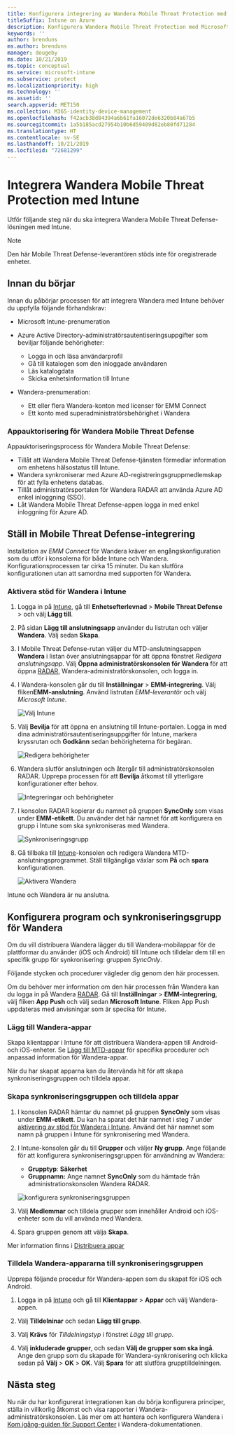 ```yaml
---
title: Konfigurera integrering av Wandera Mobile Threat Protection med Intune
titleSuffix: Intune on Azure
description: Konfigurera Wandera Mobile Threat Protection med Microsoft Intune för att styra mobil enhetsåtkomst till företagets resurser.
keywords: ''
author: brenduns
ms.author: brenduns
manager: dougeby
ms.date: 10/21/2019
ms.topic: conceptual
ms.service: microsoft-intune
ms.subservice: protect
ms.localizationpriority: high
ms.technology: ''
ms.assetid: ''
search.appverid: MET150
ms.collection: M365-identity-device-management
ms.openlocfilehash: f42acb38d84394a6b61fa16072de6320b84a67b5
ms.sourcegitcommit: 1a5b185acd27954b10b6d59409d82eb80fd71284
ms.translationtype: HT
ms.contentlocale: sv-SE
ms.lasthandoff: 10/21/2019
ms.locfileid: "72681299"
---
```

# <a name="integrate-wandera-mobile-threat-protection-with-intune"></a>Integrera Wandera Mobile Threat Protection med Intune  

Utför följande steg när du ska integrera Wandera Mobile Threat Defense-lösningen med Intune.  

> [!NOTE]
> Den här Mobile Threat Defense-leverantören stöds inte för oregistrerade enheter.

## <a name="before-you-begin"></a>Innan du börjar  

Innan du påbörjar processen för att integrera Wandera med Intune behöver du uppfylla följande förhandskrav:
- Microsoft Intune-prenumeration  
- Azure Active Directory-administratörsautentiseringsuppgifter som beviljar följande behörigheter:  
  - Logga in och läsa användarprofil  
  - Gå till katalogen som den inloggade användaren  
  - Läs katalogdata  
  - Skicka enhetsinformation till Intune  

- Wandera-prenumeration:
  - Ett eller flera Wandera-konton med licenser för EMM Connect  
  - Ett konto med superadministratörsbehörighet i Wandera  
 
### <a name="wandera-mobile-threat-defense-app-authorization"></a>Appauktorisering för Wandera Mobile Threat Defense  

Appauktoriseringsprocess för Wandera Mobile Threat Defense:  
- Tillåt att Wandera Mobile Threat Defense-tjänsten förmedlar information om enhetens hälsostatus till Intune.  
- Wandera synkroniserar med Azure AD-registreringsgruppmedlemskap för att fylla enhetens databas.  
- Tillåt administratörsportalen för Wandera RADAR att använda Azure AD enkel inloggning (SSO).  
- Låt Wandera Mobile Threat Defense-appen logga in med enkel inloggning för Azure AD.  


## <a name="set-up-wandera-mobile-threat-defense-integration"></a>Ställ in Mobile Threat Defense-integrering  
Installation av *EMM Connect* för Wandera kräver en engångskonfiguration som du utför i konsolerna för både Intune och Wandera. Konfigurationsprocessen tar cirka 15 minuter. Du kan slutföra konfigurationen utan att samordna med supporten för Wandera.  

### <a name="enable-support-for-wandera-in-intune"></a>Aktivera stöd för Wandera i Intune
1. Logga in på [Intune](https://go.microsoft.com/fwlink/?linkid=2090973), gå till **Enhetsefterlevnad** > **Mobile Threat Defense** > och välj **Lägg till**.

2. På sidan **Lägg till anslutningsapp** använder du listrutan och väljer **Wandera**. Välj sedan **Skapa**.  

3. I Mobile Threat Defense-rutan väljer du MTD-anslutningsappen **Wandera** i listan över anslutningsappar för att öppna fönstret *Redigera anslutningsapp*. Välj **Öppna administratörskonsolen för Wandera** för att öppna [RADAR](https://radar.wandera.com/login), Wandera-administratörskonsolen, och logga in. 

4. I Wandera-konsolen går du till **Inställningar** > **EMM-integrering**. Välj fliken**EMM-anslutning**. Använd listrutan *EMM-leverantör* och välj *Microsoft Intune*.

   ![Välj Intune](./media/wandera-mtd-connector-integration/set-up-intune-in-radar.png)

5. Välj **Bevilja** för att öppna en anslutning till Intune-portalen. Logga in med dina administratörsautentiseringsuppgifter för Intune, markera kryssrutan och **Godkänn** sedan behörigheterna för begäran.  

   ![Redigera behörigheter](./media/wandera-mtd-connector-integration/permissions.png) 

6. Wandera slutför anslutningen och återgår till administratörskonsolen RADAR. Upprepa processen för att **Bevilja** åtkomst till ytterligare konfigurationer efter behov.  

   ![Integreringar och behörigheter](./media/wandera-mtd-connector-integration/integrations-and-permissions.png) 

7. I konsolen RADAR kopierar du namnet på gruppen **SyncOnly** som visas under **EMM-etikett**. Du använder det här namnet för att konfigurera en grupp i Intune som ska synkroniseras med Wandera.

   ![Synkroniseringsgrupp](./media/wandera-mtd-connector-integration/sync-group-name.png) 

8. Gå tillbaka till [Intune](https://go.microsoft.com/fwlink/?linkid=2090973)-konsolen och redigera Wandera MTD-anslutningsprogrammet. Ställ tillgängliga växlar som **På** och **spara** konfigurationen.  

   ![Aktivera Wandera](./media/wandera-mtd-connector-integration/enable-wandera.png) 

Intune och Wandera är nu anslutna.  

## <a name="configure-the-wandera-applications-and-synchronization-group"></a>Konfigurera program och synkroniseringsgrupp för Wandera  
Om du vill distribuera Wandera lägger du till Wandera-mobilappar för de plattformar du använder (iOS och Android) till Intune och tilldelar dem till en specifik grupp för synkronisering: gruppen *SyncOnly*. 

Följande stycken och procedurer vägleder dig genom den här processen.

Om du behöver mer information om den här processen från Wandera kan du logga in på Wandera [RADAR](https://radar.wandera.com/login). Gå till **Inställningar** > **EMM-integrering**, välj fliken **App Push** och välj sedan **Microsoft Intune**. Fliken App Push uppdateras med anvisningar som är specika för Intune.  

### <a name="add-the-wandera-apps"></a>Lägg till Wandera-appar  
Skapa klientappar i Intune för att distribuera Wandera-appen till Android- och iOS-enheter. Se [Lägg till MTD-appar](mtd-apps-ios-app-configuration-policy-add-assign.md) för specifika procedurer och anpassad information för Wandera-appar.  

När du har skapat apparna kan du återvända hit för att skapa synkroniseringsgruppen och tilldela appar.  


### <a name="create-the-synchronization-group-and-assign-the-apps"></a>Skapa synkroniseringsgruppen och tilldela appar

1. I konsolen RADAR hämtar du namnet på gruppen **SyncOnly** som visas under **EMM-etikett**. Du kan ha sparat det här namnet i steg 7 under [aktivering av stöd för Wandera i Intune](#enable-support-for-wandera-in-intune). Använd det här namnet som namn på gruppen i Intune för synkronisering med Wandera.  

2. I Intune-konsolen går du till **Grupper** och väljer **Ny grupp**. Ange följande för att konfigurera synkroniseringsgruppen för användning av Wandera:
   - **Grupptyp**: **Säkerhet**
   - **Gruppnamn:** Ange namnet **SyncOnly** som du hämtade från administrationskonsolen Wandera RADAR.

   ![konfigurera synkroniseringsgruppen](./media/wandera-mtd-connector-integration/configure-sync-group.png)

3. Välj **Medlemmar** och tilldela grupper som innehåller Android och iOS-enheter som du vill använda med Wandera.

4. Spara gruppen genom att välja **Skapa**.

Mer information finns i [Distribuera appar](../apps/apps-deploy.md)

### <a name="assign-the-wandera-apps-to-the-synchronization-group"></a>Tilldela Wandera-appararna till synkroniseringsgruppen  
Upprepa följande procedur för Wandera-appen som du skapat för iOS och Android.

1. Logga in på [Intune](https://go.microsoft.com/fwlink/?linkid=2090973) och gå till **Klientappar** > **Appar** och välj Wandera-appen.  

2. Välj **Tilldelninar** och sedan **Lägg till grupp**.  

3. Välj **Krävs** för *Tilldelningstyp* i fönstret *Lägg till grupp*.

4. Välj **inkluderade grupper**, och sedan **Välj de grupper som ska ingå**. Ange den grupp som du skapade för Wandera-synkronisering och klicka sedan på **Välj** > **OK** > **OK**. Välj **Spara** för att slutföra grupptilldelningen.  
 

## <a name="next-steps"></a>Nästa steg  
Nu när du har konfigurerat integrationen kan du börja konfigurera principer, ställa in villkorlig åtkomst och visa rapporter i Wandera-administratörskonsolen. Läs mer om att hantera och konfigurera Wandera i [Kom igång-guiden för Support Center](https://radar.wandera.com/?return_to=https://wandera.force.com/Customer/s/getting-started) i Wandera-dokumentationen.  
 
